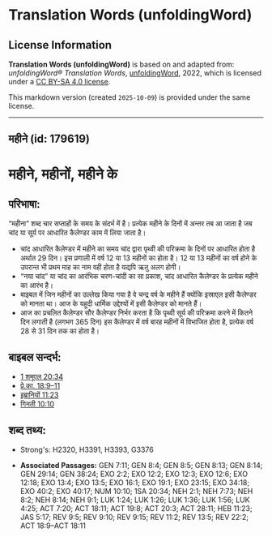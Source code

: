 # Translation Words (unfoldingWord)

## License Information

**Translation Words (unfoldingWord)** is based on and adapted from: _unfoldingWord® Translation Words_, [unfoldingWord](https://unfoldingword.org/utw), 2022, which is licensed under a [CC BY-SA 4.0 license](https://creativecommons.org/licenses/by-sa/4.0/legalcode.en).

This markdown version (created `2025-10-09`) is provided under the same license.



--------------------------------

## महीने (id: 179619)

महीने, महीनों, महीने के
=======================

परिभाषा:
--------

“महीना” शब्द चार सप्ताहों के समय के संदर्भ में है। प्रत्येक महीने के दिनों में अन्तर तब आ जाता है जब चांद या सूर्य पर आधारित कैलेण्डर काम में लिया जाता है।

* चांद आधारित कैलेण्डर में महीने का समय चांद द्वारा पृथ्वी की परिक्रमा के दिनों पर आधारित होता है अर्थात 29 दिन। इस प्रणाली में वर्ष 12 या 13 महीनों का होता है। 12 या 13 महीनों का वर्ष होने के उपरान्त भी प्रथम माह का नाम वही होता है यद्यपि ऋतु अलग होगी।
* “नया चांद” या चांद का आरंभिक चरण\-चांदी का सा प्रकाश, चांद आधारित कैलेण्डर के प्रत्येक महीने का आरंभ है।
* बाइबल में जिन महीनों का उल्लेख किया गया है वे चन्द्र वर्ष के महीने हैं क्योंकि इस्राएल इसी कैलेण्डर को मानता था। आज के यहूदी धार्मिक उद्देश्यों में इसी कैलेण्डर को मानते हैं।
* आज का प्रचलित कैलेण्डर सौर कैलेण्डर निर्भर करता है कि पृथ्वी सूर्य की परिक्रमा करने में कितने दिन लगाती है (लगभग 365 दिन) इस कैलेण्डर में वर्ष बारह महीनों में विभाजित होता है, प्रत्येक वर्ष 28 से 31 दिन तक का होता है।

बाइबल सन्दर्भ:
--------------

* [1 शमूएल 20:34](https://ref.ly/1Sam0:0)
* [प्रे.का. 18:9–11](https://ref.ly/Acts18:9-Acts18:11)
* [इब्रानियों 11:23](https://ref.ly/Heb11:23)
* [गिनती 10:10](https://ref.ly/Num10:10)

शब्द तथ्य:
----------

* Strong's: H2320, H3391, H3393, G3376

* **Associated Passages:** GEN 7:11; GEN 8:4; GEN 8:5; GEN 8:13; GEN 8:14; GEN 29:14; GEN 38:24; EXO 2:2; EXO 12:2; EXO 12:3; EXO 12:6; EXO 12:18; EXO 13:4; EXO 13:5; EXO 16:1; EXO 19:1; EXO 23:15; EXO 34:18; EXO 40:2; EXO 40:17; NUM 10:10; 1SA 20:34; NEH 2:1; NEH 7:73; NEH 8:2; NEH 8:14; NEH 9:1; LUK 1:24; LUK 1:26; LUK 1:36; LUK 1:56; LUK 4:25; ACT 7:20; ACT 18:11; ACT 19:8; ACT 20:3; ACT 28:11; HEB 11:23; JAS 5:17; REV 9:5; REV 9:10; REV 9:15; REV 11:2; REV 13:5; REV 22:2; ACT 18:9–ACT 18:11

